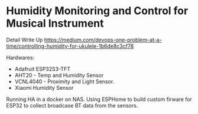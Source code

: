 # Humidity Monitoring and Control for Musical Instrument

Detail Write Up
https://medium.com/devops-one-problem-at-a-time/controlling-humidity-for-ukulele-1b6de8c3cf78

Hardwares:
- Adafruit ESP32S3-TFT
- AHT20 - Temp and Humidity Sensor
- VCNL4040 - Proximity and Light Sensor.
- Xiaomi Humidity Sensor

Running HA in a docker on NAS.  Using ESPHome to build custom firware for ESP32 to collect broadcase BT data from the sensors.
